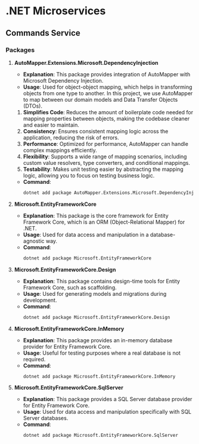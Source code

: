 # .NET Microservices

## Commands Service

### Packages

1. **AutoMapper.Extensions.Microsoft.DependencyInjection**
   - **Explanation**: This package provides integration of AutoMapper with Microsoft Dependency Injection.
   - **Usage**: Used for object-object mapping, which helps in transforming objects from one type to another.
  In this project, we use AutoMapper to map between our domain models and Data Transfer Objects (DTOs).

    1. **Simplifies Code**: Reduces the amount of boilerplate code needed for mapping properties between objects, making the codebase cleaner and easier to maintain.
    2. **Consistency**: Ensures consistent mapping logic across the application, reducing the risk of errors.
    3. **Performance**: Optimized for performance, AutoMapper can handle complex mappings efficiently.
    4. **Flexibility**: Supports a wide range of mapping scenarios, including custom value resolvers, type converters, and conditional mappings.
    5. **Testability**: Makes unit testing easier by abstracting the mapping logic, allowing you to focus on testing business logic.

   - **Command**: 
     ```sh
     dotnet add package AutoMapper.Extensions.Microsoft.DependencyInjection
     ```

1. **Microsoft.EntityFrameworkCore**
   - **Explanation**: This package is the core framework for Entity Framework Core, which is an ORM (Object-Relational Mapper) for .NET.
   - **Usage**: Used for data access and manipulation in a database-agnostic way.
   - **Command**: 
     ```sh
     dotnet add package Microsoft.EntityFrameworkCore
     ```

2. **Microsoft.EntityFrameworkCore.Design**
   - **Explanation**: This package contains design-time tools for Entity Framework Core, such as scaffolding.
   - **Usage**: Used for generating models and migrations during development.
   - **Command**: 
     ```sh
     dotnet add package Microsoft.EntityFrameworkCore.Design
     ```

3. **Microsoft.EntityFrameworkCore.InMemory**
   - **Explanation**: This package provides an in-memory database provider for Entity Framework Core.
   - **Usage**: Useful for testing purposes where a real database is not required.
   - **Command**: 
     ```sh
     dotnet add package Microsoft.EntityFrameworkCore.InMemory
     ```

4. **Microsoft.EntityFrameworkCore.SqlServer**
   - **Explanation**: This package provides a SQL Server database provider for Entity Framework Core.
   - **Usage**: Used for data access and manipulation specifically with SQL Server databases.
   - **Command**: 
     ```sh
     dotnet add package Microsoft.EntityFrameworkCore.SqlServer
     ```